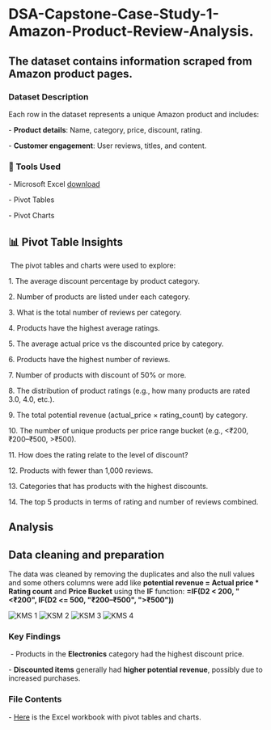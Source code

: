 # DSA-Capstone-Case-Study-1-Amazon-Product-Review-Analysis.
## The dataset contains information scraped from Amazon product pages. 

### Dataset Description
‎Each row in the dataset represents a unique Amazon product and includes:

‎- **Product details**: Name, category, price, discount, rating.

‎- **Customer engagement**: User reviews, titles, and content.


### 🔧 Tools Used
‎- Microsoft Excel [download](https://microsoft-excel.en.softonic.com/download)

‎- Pivot Tables

‎- Pivot Charts
‎
## 📊 Pivot Table Insights
‎
‎The pivot tables and charts were used to explore:

‎1. The average discount percentage by product category.

‎2. Number of products are listed under each category.

‎3. What is the total number of reviews per category.

‎4. Products have the highest average ratings.

‎5. The average actual price vs the discounted price by category.

‎6. Products have the highest number of reviews.

‎7. Number of products with discount of 50% or more.

‎8. The distribution of product ratings (e.g., how many products are rated 3.0,
‎4.0, etc.).

‎9. The total potential revenue (actual_price × rating_count) by category.

‎10. The number of unique products per price range bucket (e.g., <₹200,
‎₹200–₹500, >₹500).

‎11. How does the rating relate to the level of discount?

‎12. Products with fewer than 1,000 reviews.

‎13. Categories that has products with the highest discounts.

‎14. The top 5 products in terms of rating and number of reviews combined.

## Analysis
## Data cleaning and preparation
The data was cleaned by removing the duplicates and also the null values and some others columns were add like **potential revenue = Actual price * Rating count** and **Price Bucket** using the **IF** function:  **=IF(D2 < 200, "<₹200", IF(D2 <= 500, "₹200–₹500", ">₹500"))**

![KMS 1](https://github.com/user-attachments/assets/80b77e21-5653-4fa8-8976-2752e3bbbc7c)
![KSM 2](https://github.com/user-attachments/assets/bbc5f2cb-56d5-44fb-b78a-a0b3166941ef)
![KSM 3](https://github.com/user-attachments/assets/b1e0d998-dd3a-46fa-bc91-bc0240ed8542)
![KMS 4](https://github.com/user-attachments/assets/11313755-c95e-4329-88d6-402d1c202e75)

### Key Findings
‎
‎- Products in the **Electronics** category had the highest discount price.

‎- **Discounted items** generally had **higher potential revenue**, possibly due to increased purchases.

### File Contents
‎-  [Here](https://github.com/OyewaleA/DSA-Capstone-Case-Study-1-Amazon-Product-Review-Analysis/blob/main/GODWIN%20OYEWALE%20DSA%20EXCEL%20ASSIGNMENT.xlsx
) is the Excel workbook with pivot tables and charts.


‎
‎
